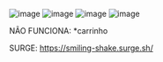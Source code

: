![image](https://user-images.githubusercontent.com/60492862/158087284-056b9ed6-7573-4d27-9cf5-8d36082cdad1.png)
![image](https://user-images.githubusercontent.com/60492862/158087297-09579042-e2cb-4197-88d0-9ec6e6c75577.png)
![image](https://user-images.githubusercontent.com/60492862/158087311-2d74299e-66d2-41e8-8520-5fa537749bd1.png)
![image](https://user-images.githubusercontent.com/60492862/158087324-e405aaae-466d-48d6-8055-4594665e455c.png)


NÃO FUNCIONA:
*carrinho

SURGE: https://smiling-shake.surge.sh/

